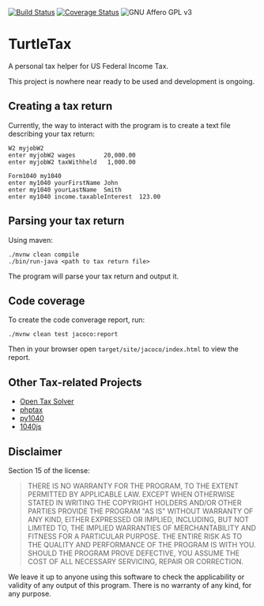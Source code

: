 [![Build Status](https://travis-ci.org/cstroe/turtletax.svg?branch=master)](https://travis-ci.org/cstroe/turtletax)
[![Coverage Status](https://coveralls.io/repos/github/cstroe/turtletax/badge.svg?branch=master)](https://coveralls.io/github/cstroe/turtletax?branch=master)
![GNU Affero GPL v3](https://img.shields.io/badge/license-Affero%20GPL%20v3-blue.svg)

# TurtleTax

A personal tax helper for US Federal Income Tax.

This project is nowhere near ready to be used and development is ongoing.

## Creating a tax return

Currently, the way to interact with the program is to create a text file describing your tax return:

    W2 myjobW2
    enter myjobW2 wages        20,000.00
    enter myjobW2 taxWithheld   1,000.00
    
    Form1040 my1040
    enter my1040 yourFirstName John
    enter my1040 yourLastName  Smith
    enter my1040 income.taxableInterest  123.00

## Parsing your tax return

Using maven:

    ./mvnw clean compile
    ./bin/run-java <path to tax return file>

The program will parse your tax return and output it.

## Code coverage

To create the code converage report, run:

    ./mvnw clean test jacoco:report

Then in your browser open `target/site/jacoco/index.html` to view the report.

## Other Tax-related Projects
* [Open Tax Solver](https://sourceforge.net/projects/opentaxsolver)
* [phptax](https://sourceforge.net/projects/phptax)
* [py1040](https://github.com/b-k/py1040)
* [1040js](https://github.com/b-k/1040.js)

## Disclaimer

Section 15 of the license:

> THERE IS NO WARRANTY FOR THE PROGRAM, TO THE EXTENT PERMITTED BY
> APPLICABLE LAW. EXCEPT WHEN OTHERWISE STATED IN WRITING THE COPYRIGHT
> HOLDERS AND/OR OTHER PARTIES PROVIDE THE PROGRAM "AS IS" WITHOUT
> WARRANTY OF ANY KIND, EITHER EXPRESSED OR IMPLIED, INCLUDING, BUT NOT
> LIMITED TO, THE IMPLIED WARRANTIES OF MERCHANTABILITY AND FITNESS FOR
> A PARTICULAR PURPOSE. THE ENTIRE RISK AS TO THE QUALITY AND
> PERFORMANCE OF THE PROGRAM IS WITH YOU. SHOULD THE PROGRAM PROVE
> DEFECTIVE, YOU ASSUME THE COST OF ALL NECESSARY SERVICING, REPAIR OR
> CORRECTION.

We leave it up to anyone using this software to check the applicability or validity of any output of this program.  There is no warranty of any kind, for any purpose.

